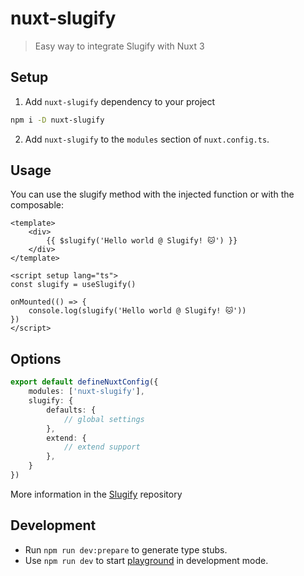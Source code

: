 # nuxt-slugify

> Easy way to integrate Slugify with Nuxt 3

## Setup

1. Add `nuxt-slugify` dependency to your project

```bash
npm i -D nuxt-slugify
```

2. Add `nuxt-slugify` to the `modules` section of `nuxt.config.ts`.

## Usage

You can use the slugify method with the injected function or with the composable:

```vue
<template>
	<div>
		{{ $slugify('Hello world @ Slugify! 🐱') }}
	</div>
</template>

<script setup lang="ts">
const slugify = useSlugify()

onMounted(() => {
	console.log(slugify('Hello world @ Slugify! 🐱'))
})
</script>
```

## Options

```typescript
export default defineNuxtConfig({
    modules: ['nuxt-slugify'],
    slugify: {
        defaults: {
            // global settings
        },
        extend: {
            // extend support
        },
    }
})
```

More information in the [Slugify](https://github.com/simov/slugify#readme) repository

## Development

- Run `npm run dev:prepare` to generate type stubs.
- Use `npm run dev` to start [playground](./playground) in development mode.
